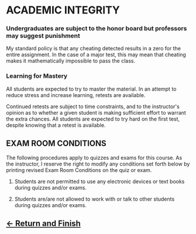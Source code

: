 # ACADEMIC INTEGRITY

### Undergraduates are subject to the honor board but professors may suggest punishment

My standard policy is that any cheating detected results in a zero for the entire assignment. In the case of a major test, this may mean that cheating makes it mathematically impossible to pass the class.

### Learning for Mastery

All students are expected to try to master the material. In an attempt to reduce stress and increase learning, retests are available.

Continued retests are subject to time constraints, and to the
instructor's opinion as to whether a given student is making
sufficient effort to warrant the extra chances.  All students are
expected to try hard on the first test, despite knowing that a retest
is available.

## EXAM ROOM CONDITIONS

The following procedures apply to quizzes and exams for this course. As the instructor, I reserve the right to modify any conditions set forth below by printing revised Exam Room Conditions on the quiz or exam.

1. Students are not permitted to use any electronic devices or text books during quizzes and/or exams.

2. Students are/are not allowed to work with or talk to other students during quizzes and/or exams.

## [&larr; Return and Finish](README.md)
